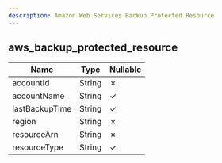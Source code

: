 ```yaml
---
description: Amazon Web Services Backup Protected Resource
---
```

aws_backup_protected_resource
-----------------------------

| **Name**       | **Type** | **Nullable** |
| -------------- | -------- | ------------ |
| accountId      | String   | &cross;      |
| accountName    | String   | &check;      |
| lastBackupTime | String   | &check;      |
| region         | String   | &cross;      |
| resourceArn    | String   | &cross;      |
| resourceType   | String   | &check;      |

